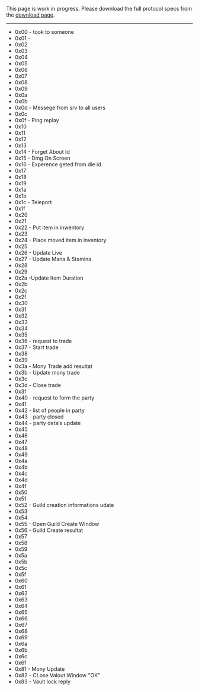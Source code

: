 This page is work in progress. Please download the full protocol specs from the [download page](http://code.google.com/p/java-muonline-server-files/downloads/list).

---


  * 0x00 - took to someone
  * 0x01 -
  * 0x02
  * 0x03
  * 0x04
  * 0x05
  * 0x06
  * 0x07
  * 0x08
  * 0x09
  * 0x0a
  * 0x0b
  * 0x0d - Messege from srv to all users
  * 0x0c
  * 0x0f - Ping replay
  * 0x10
  * 0x11
  * 0x12
  * 0x13
  * 0x14 - Forget About Id
  * 0x15 - Dmg On Screen
  * 0x16 - Experence geted from die id
  * 0x17
  * 0x18
  * 0x19
  * 0x1a
  * 0x1b
  * 0x1c - Teleport
  * 0x1f
  * 0x20
  * 0x21
  * 0x22 - Put item in inwentory
  * 0x23
  * 0x24 - Place moved item in inventory
  * 0x25
  * 0x26 - Update Live
  * 0x27 - Update Mana & Stamina
  * 0x28
  * 0x29
  * 0x2a -Update Item Duration
  * 0x2b
  * 0x2c
  * 0x2f
  * 0x30
  * 0x31
  * 0x32
  * 0x33
  * 0x34
  * 0x35
  * 0x36 - request to trade
  * 0x37 - Start trade
  * 0x38
  * 0x39
  * 0x3a - Mony Trade add resultat
  * 0x3b - Update mony trade
  * 0x3c
  * 0x3d - Close trade
  * 0x3f
  * 0x40 - request to form the party
  * 0x41
  * 0x42 - list of people in party
  * 0x43 - party closed
  * 0x44 - party detals update
  * 0x45
  * 0x46
  * 0x47
  * 0x48
  * 0x49
  * 0x4a
  * 0x4b
  * 0x4c
  * 0x4d
  * 0x4f
  * 0x50
  * 0x51
  * 0x52 - Guild creation informations udate
  * 0x53
  * 0x54
  * 0x55 - Open Guild Create WIndow
  * 0x56 - Guild Create resultat
  * 0x57
  * 0x58
  * 0x59
  * 0x5a
  * 0x5b
  * 0x5c
  * 0x5f
  * 0x60
  * 0x61
  * 0x62
  * 0x63
  * 0x64
  * 0x65
  * 0x66
  * 0x67
  * 0x68
  * 0x69
  * 0x6a
  * 0x6b
  * 0x6c
  * 0x6f
  * 0x81 - Mony Update
  * 0x82 - CLose Valout Window "OK"
  * 0x83 - Vault lock reply